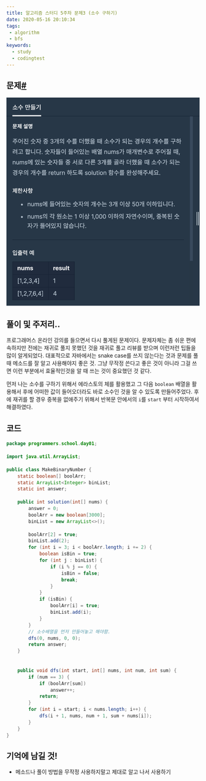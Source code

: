 ```yaml
---
title: 알고리즘 스터디 5주차 문제3 (소수 구하기)
date: 2020-05-16 20:10:34
tags:
 - algorithm
 - bfs
keywords:
  - study
  - codingtest
---
```


## 문제[#](https://programmers.co.kr/learn/courses/30/lessons/12977)

<img src="problem.png" alt="algorithm-5-2" style="zoom:150%;" />

## 풀이 및 주저리..

프로그래머스 온라인 강의를 들으면서 다시 풀게된 문제이다. 문제자체는 좀 쉬운 편에 속하지만 전에는 재귀로 풀지 못했던 것을 재귀로 풀고 리뷰를 받으며 이런저런 팁들을 많이 알게되었다. 대표적으로 자바에서는 snake case를 쓰지 않는다는 것과 문제를 풀때 메소드를 잘 알고 사용해야지 좋은 것. 그냥 무작정 쓴다고 좋은 것이 아니라 그걸 쓰면 이런 부분에서 효율적인것을 알 때 쓰는 것이 중요했던 것 같다.

먼저 나는 소수를 구하기 위해서 에라스토의 체를 활용했고 그 다음 `boolean` 배열을 활용해서 후에 어떠한 값이 들어오더라도 바로 소수인 것을 알 수 있도록 만들어주었다. 후에 재귀를 할 경우 중복을 없애주기 위해서 반복문 안에서의  `i`를 `start` 부터 시작하여서 해결하였다.

## 코드

```java
package programmers.school.day01;

import java.util.ArrayList;

public class MakeBinaryNumber {
    static boolean[] boolArr;
	static ArrayList<Integer> binList;
	static int answer;

	public int solution(int[] nums) {
		answer = 0;
		boolArr = new boolean[3000];
		binList = new ArrayList<>();

		boolArr[2] = true;
		binList.add(2);
		for (int i = 3; i < boolArr.length; i += 2) {
			boolean isBin = true;
			for (int j : binList) {
				if (i % j == 0) {
					isBin = false;
					break;
				}
			}
			if (isBin) {
				boolArr[i] = true;
				binList.add(i);
			}
		}
		// 소수배열을 먼저 만들어놓고 해야함.
		dfs(0, nums, 0, 0);
		return answer;
	}


	public void dfs(int start, int[] nums, int num, int sum) {
		if (num == 3) {
			if (boolArr[sum])
				answer++;
			return;
		}
		for (int i = start; i < nums.length; i++) {
			dfs(i + 1, nums, num + 1, sum + nums[i]);
		}
	}
}

```

## 기억에 남길 것!

- 메소드나 풀이 방법을 무작정 사용하지말고 제대로 알고 나서 사용하기


